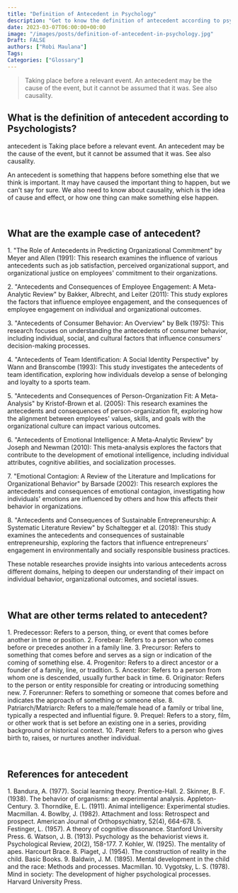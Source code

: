 ```yaml
---
title: "Definition of Antecedent in Psychology"
description: "Get to know the definition of antecedent according to psychologists."
date: 2023-03-07T06:00:00+00:00
image: "/images/posts/definition-of-antecedent-in-psychology.jpg"
Draft: FALSE
authors: ["Robi Maulana"]
Tags: 
Categories: ["Glossary"]
---
```






> Taking place before a relevant event. An antecedent may be the cause of the event, but it cannot be assumed that it was. See also causality.

## What is the definition of antecedent according to Psychologists?

antecedent is Taking place before a relevant event. An antecedent may be the cause of the event, but it cannot be assumed that it was. See also causality.

An antecedent is something that happens before something else that we think is important. It may have caused the important thing to happen, but we can't say for sure. We also need to know about causality, which is the idea of cause and effect, or how one thing can make something else happen.

 

## What are the example case of antecedent?

1\. "The Role of Antecedents in Predicting Organizational Commitment" by Meyer and Allen (1991): This research examines the influence of various antecedents such as job satisfaction, perceived organizational support, and organizational justice on employees' commitment to their organizations.

2\. "Antecedents and Consequences of Employee Engagement: A Meta-Analytic Review" by Bakker, Albrecht, and Leiter (2011): This study explores the factors that influence employee engagement, and the consequences of employee engagement on individual and organizational outcomes.

3\. "Antecedents of Consumer Behavior: An Overview" by Belk (1975): This research focuses on understanding the antecedents of consumer behavior, including individual, social, and cultural factors that influence consumers' decision-making processes.

4\. "Antecedents of Team Identification: A Social Identity Perspective" by Wann and Branscombe (1993): This study investigates the antecedents of team identification, exploring how individuals develop a sense of belonging and loyalty to a sports team.

5\. "Antecedents and Consequences of Person-Organization Fit: A Meta-Analysis" by Kristof-Brown et al. (2005): This research examines the antecedents and consequences of person-organization fit, exploring how the alignment between employees' values, skills, and goals with the organizational culture can impact various outcomes.

6\. "Antecedents of Emotional Intelligence: A Meta-Analytic Review" by Joseph and Newman (2010): This meta-analysis explores the factors that contribute to the development of emotional intelligence, including individual attributes, cognitive abilities, and socialization processes.

7\. "Emotional Contagion: A Review of the Literature and Implications for Organizational Behavior" by Barsade (2002): This research explores the antecedents and consequences of emotional contagion, investigating how individuals' emotions are influenced by others and how this affects their behavior in organizations.

8\. "Antecedents and Consequences of Sustainable Entrepreneurship: A Systematic Literature Review" by Schaltegger et al. (2018): This study examines the antecedents and consequences of sustainable entrepreneurship, exploring the factors that influence entrepreneurs' engagement in environmentally and socially responsible business practices.

These notable researches provide insights into various antecedents across different domains, helping to deepen our understanding of their impact on individual behavior, organizational outcomes, and societal issues.

 

## What are other terms related to antecedent?

1\. Predecessor: Refers to a person, thing, or event that comes before another in time or position. 2. Forebear: Refers to a person who comes before or precedes another in a family line. 3. Precursor: Refers to something that comes before and serves as a sign or indication of the coming of something else. 4. Progenitor: Refers to a direct ancestor or a founder of a family, line, or tradition. 5. Ancestor: Refers to a person from whom one is descended, usually further back in time. 6. Originator: Refers to the person or entity responsible for creating or introducing something new. 7. Forerunner: Refers to something or someone that comes before and indicates the approach of something or someone else. 8. Patriarch/Matriarch: Refers to a male/female head of a family or tribal line, typically a respected and influential figure. 9. Prequel: Refers to a story, film, or other work that is set before an existing one in a series, providing background or historical context. 10. Parent: Refers to a person who gives birth to, raises, or nurtures another individual.

 

## References for antecedent

1\. Bandura, A. (1977). Social learning theory. Prentice-Hall. 2. Skinner, B. F. (1938). The behavior of organisms: an experimental analysis. Appleton-Century. 3. Thorndike, E. L. (1911). Animal intelligence: Experimental studies. Macmillan. 4. Bowlby, J. (1982). Attachment and loss: Retrospect and prospect. American Journal of Orthopsychiatry, 52(4), 664-678. 5. Festinger, L. (1957). A theory of cognitive dissonance. Stanford University Press. 6. Watson, J. B. (1913). Psychology as the behaviorist views it. Psychological Review, 20(2), 158-177. 7. Kohler, W. (1925). The mentality of apes. Harcourt Brace. 8. Piaget, J. (1954). The construction of reality in the child. Basic Books. 9. Baldwin, J. M. (1895). Mental development in the child and the race: Methods and processes. Macmillan. 10. Vygotsky, L. S. (1978). Mind in society: The development of higher psychological processes. Harvard University Press.
